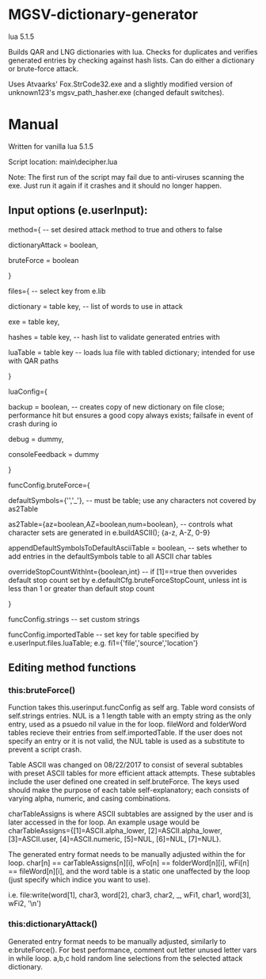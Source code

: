 # MGSV-dictionary-generator
lua 5.1.5

Builds QAR and LNG dictionaries with lua. Checks for duplicates and verifies generated entries by checking against hash lists.
Can do either a dictionary or brute-force attack.

Uses Atvaarks' Fox.StrCode32.exe and a slightly modified version of unknown123's mgsv_path_hasher.exe (changed default switches).

# Manual

Written for vanilla lua 5.1.5

Script location: main\decipher.lua

Note: The first run of the script may fail due to anti-viruses scanning the exe. Just run it again if it crashes and it should no longer happen.

## Input options (e.userInput):

method={ -- set desired attack method to true and others to false

  dictionaryAttack = boolean,

  bruteForce = boolean

}

files={ -- select key from e.lib

  dictionary = table key, -- list of words to use in attack
  
  exe = table key,
  
  hashes = table key, -- hash list to validate generated entries with
  
  luaTable = table key -- loads lua file with tabled dictionary; intended for use with QAR paths

}

luaConfig={

  backup = boolean, -- creates copy of new dictionary on file close; performance hit but ensures a good copy always exists; failsafe in event of crash during io
  
  debug = dummy,
  
  consoleFeedback = dummy
 
}

funcConfig.bruteForce={

  defaultSymbols={'','\_'}, -- must be table; use any characters not covered by as2Table
  
  as2Table={az=boolean,AZ=boolean,num=boolean}, -- controls what character sets are generated in e.buildASCII(); {a-z, A-Z, 0-9}
  
  appendDefaultSymbolsToDefaultAsciiTable = boolean, -- sets whether to add entries in the defaultSymbols table to all ASCII char tables
  
  overrideStopCountWithInt={boolean,int} -- if [1]==true then ovverides default stop count set by e.defaultCfg.bruteForceStopCount, unless int is less than 1 or greater than default stop count
  
}

funcConfig.strings -- set custom strings

funcConfig.importedTable -- set key for table specified by e.userInput.files.luaTable; e.g. fi1={'file','source','location'}

## Editing method functions

### this:bruteForce()

  Function takes this.userinput.funcConfig as self arg. Table word consists of self.strings entries. NUL is a 1 length table with an empty string as the only entry, used as a psuedo nil value in the for loop. fileWord and folderWord tables recieve their entries from self.importedTable. If the user does not specify an entry or it is not valid, the NUL table is used as a substitute to prevent a script crash.
  
  Table ASCII was changed on 08/22/2017 to consist of several subtables with preset ASCII tables for more efficient attack attempts. These subtables include the user defined one created in self.bruteForce. The keys used should make the purpose of each table self-explanatory; each consists of varying alpha, numeric, and casing combinations.
  
  charTableAssigns is where ASCII subtables are assigned by the user and is later accessed in the for loop. An example usage would be charTableAssigns={[1]=ASCII.alpha_lower, [2]=ASCII.alpha_lower, [3]=ASCII.user, [4]=ASCII.numeric, [5]=NUL, [6]=NUL, [7]=NUL}.
  
  The generated entry format needs to be manually adjusted within the for loop. char[n] == carTableAssigns[n][i], wFo[n] == folderWord[n][i], wFi[n] == fileWord[n][i], and the word table is a static one unaffected by the loop (just specify which indice you want to use).
  
  i.e. file\:write(word[1], char3, word[2], char3, char2, \_, wFi1, char1, word[3], wFi2, '\n')
  
### this:dictionaryAttack()

  Generated entry format needs to be manually adjusted, similarly to e:bruteForce(). For best performance, comment out letter unused letter vars in while loop. a,b,c hold random line selections from the selected attack dictionary.
